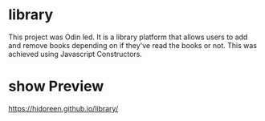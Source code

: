 # library
This project was Odin led. It is a library platform that allows users to add and remove books depending on if they've read the books or not. This was achieved using Javascript Constructors.

# show Preview
https://hidoreen.github.io/library/
